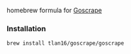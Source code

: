 homebrew formula for [Goscrape](https://github.com/cornelk/goscrape)

### Installation

```shell
brew install tlan16/goscrape/goscrape
```
